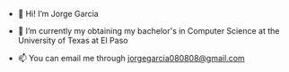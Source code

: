 - 👋 Hi! I’m Jorge Garcia 

- 🌱 I’m currently my obtaining my bachelor's in Computer Science at the University of Texas at El Paso

- 📫 You can email me through jorgegarcia080808@gmail.com 

<!---
MasterGuajo/MasterGuajo is a ✨ special ✨ repository because its `README.md` (this file) appears on your GitHub profile.
You can click the Preview link to take a look at your changes.
--->
